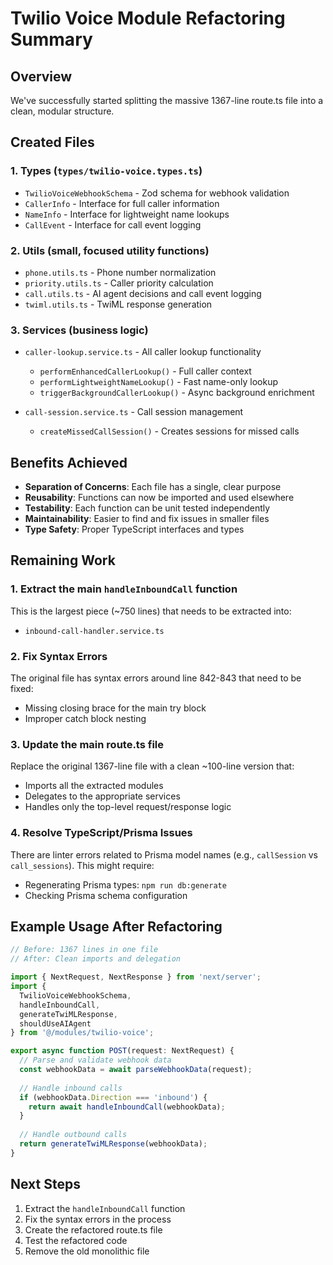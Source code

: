 # Twilio Voice Module Refactoring Summary

## Overview
We've successfully started splitting the massive 1367-line route.ts file into a clean, modular structure.

## Created Files

### 1. Types (`types/twilio-voice.types.ts`)
- `TwilioVoiceWebhookSchema` - Zod schema for webhook validation
- `CallerInfo` - Interface for full caller information
- `NameInfo` - Interface for lightweight name lookups
- `CallEvent` - Interface for call event logging

### 2. Utils (small, focused utility functions)
- `phone.utils.ts` - Phone number normalization
- `priority.utils.ts` - Caller priority calculation
- `call.utils.ts` - AI agent decisions and call event logging
- `twiml.utils.ts` - TwiML response generation

### 3. Services (business logic)
- `caller-lookup.service.ts` - All caller lookup functionality
  - `performEnhancedCallerLookup()` - Full caller context
  - `performLightweightNameLookup()` - Fast name-only lookup
  - `triggerBackgroundCallerLookup()` - Async background enrichment
  
- `call-session.service.ts` - Call session management
  - `createMissedCallSession()` - Creates sessions for missed calls

## Benefits Achieved
- **Separation of Concerns**: Each file has a single, clear purpose
- **Reusability**: Functions can now be imported and used elsewhere
- **Testability**: Each function can be unit tested independently
- **Maintainability**: Easier to find and fix issues in smaller files
- **Type Safety**: Proper TypeScript interfaces and types

## Remaining Work

### 1. Extract the main `handleInboundCall` function
This is the largest piece (~750 lines) that needs to be extracted into:
- `inbound-call-handler.service.ts`

### 2. Fix Syntax Errors
The original file has syntax errors around line 842-843 that need to be fixed:
- Missing closing brace for the main try block
- Improper catch block nesting

### 3. Update the main route.ts file
Replace the original 1367-line file with a clean ~100-line version that:
- Imports all the extracted modules
- Delegates to the appropriate services
- Handles only the top-level request/response logic

### 4. Resolve TypeScript/Prisma Issues
There are linter errors related to Prisma model names (e.g., `callSession` vs `call_sessions`).
This might require:
- Regenerating Prisma types: `npm run db:generate`
- Checking Prisma schema configuration

## Example Usage After Refactoring

```typescript
// Before: 1367 lines in one file
// After: Clean imports and delegation

import { NextRequest, NextResponse } from 'next/server';
import { 
  TwilioVoiceWebhookSchema,
  handleInboundCall,
  generateTwiMLResponse,
  shouldUseAIAgent 
} from '@/modules/twilio-voice';

export async function POST(request: NextRequest) {
  // Parse and validate webhook data
  const webhookData = await parseWebhookData(request);
  
  // Handle inbound calls
  if (webhookData.Direction === 'inbound') {
    return await handleInboundCall(webhookData);
  }
  
  // Handle outbound calls
  return generateTwiMLResponse(webhookData);
}
```

## Next Steps
1. Extract the `handleInboundCall` function
2. Fix the syntax errors in the process
3. Create the refactored route.ts file
4. Test the refactored code
5. Remove the old monolithic file 